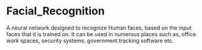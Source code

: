 # Facial_Recognition
A neural network designed to recognize Human faces, based on the input faces that it is trained on. It can be used in numerous places such as, office work spaces, security systems, government tracking software etc.
